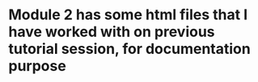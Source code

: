 # Module 2 has some html files that I have worked with on previous tutorial session, for documentation purpose
